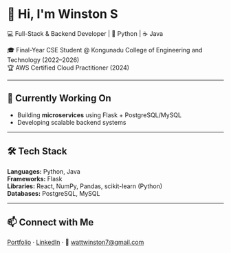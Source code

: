 # 👋 Hi, I'm Winston S

💻 Full-Stack & Backend Developer | 🐍 Python | ☕ Java  

🎓 Final-Year CSE Student @ Kongunadu College of Engineering and Technology (2022–2026)  
🏆 AWS Certified Cloud Practitioner (2024)

---

## 🔭 Currently Working On
- Building **microservices** using Flask + PostgreSQL/MySQL
- Developing scalable backend systems

---

## 🛠 Tech Stack
**Languages:** Python, Java  
**Frameworks:** Flask  
**Libraries:** React, NumPy, Pandas, scikit-learn (Python)  
**Databases:** PostgreSQL, MySQL

---

## 📫 Connect with Me
[Portfolio](https://winstons.me) · [LinkedIn](https://www.linkedin.com/in/winstonwatt) · 📧 wattwinston7@gmail.com
